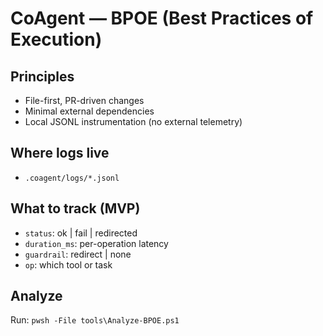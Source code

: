 # CoAgent — BPOE (Best Practices of Execution)

## Principles
- File-first, PR-driven changes
- Minimal external dependencies
- Local JSONL instrumentation (no external telemetry)

## Where logs live
- `.coagent/logs/*.jsonl`

## What to track (MVP)
- `status`: ok | fail | redirected
- `duration_ms`: per-operation latency
- `guardrail`: redirect | none
- `op`: which tool or task

## Analyze
Run: `pwsh -File tools\Analyze-BPOE.ps1`
